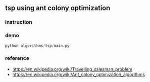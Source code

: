## tsp using ant colony optimization

### instruction

### demo

```python
python algorithms/tsp/main.py
```

### reference

+ https://en.wikipedia.org/wiki/Travelling_salesman_problem
+ https://en.wikipedia.org/wiki/Ant_colony_optimization_algorithms

